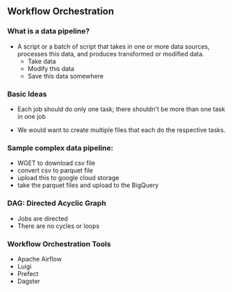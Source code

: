 ## Workflow Orchestration

### What is a data pipeline?
- A script or a batch of script that takes in one or more data sources, processes this data, and produces transformed or modified data.
	- Take data
	- Modify this data
	- Save this data somewhere

### Basic Ideas
- Each job should do only one task; there shouldn't be more than one task in one job

- We would want to create multiple files that each do the respective tasks. 

### Sample complex data pipeline:
- WGET to download csv file
- convert csv to parquet file
- upload this to google cloud storage
- take the parquet files and upload to the BigQuery

### DAG: Directed Acyclic Graph
- Jobs are directed
- There are no cycles or loops

### Workflow Orchestration Tools
- Apache Airflow
- Luigi
- Prefect
- Dagster
